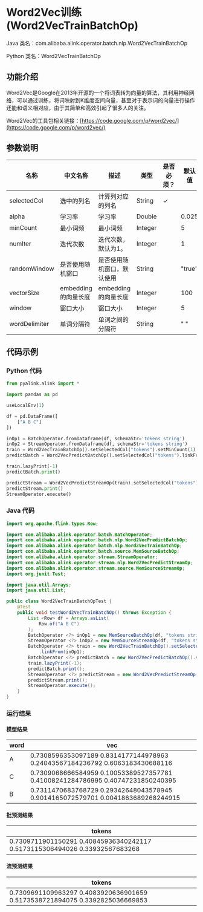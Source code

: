 # Word2Vec训练 (Word2VecTrainBatchOp)
Java 类名：com.alibaba.alink.operator.batch.nlp.Word2VecTrainBatchOp

Python 类名：Word2VecTrainBatchOp


## 功能介绍

Word2Vec是Google在2013年开源的一个将词表转为向量的算法，其利用神经网络，可以通过训练，将词映射到K维度空间向量，甚至对于表示词的向量进行操作还能和语义相对应，由于其简单和高效引起了很多人的关注。

Word2Vec的工具包相关链接：[https://code.google.com/p/word2vec/](https://code.google.com/p/word2vec/)

## 参数说明

| 名称 | 中文名称 | 描述 | 类型 | 是否必须？ | 默认值 |
| --- | --- | --- | --- | --- | --- |
| selectedCol | 选中的列名 | 计算列对应的列名 | String | ✓ |  |
| alpha | 学习率 | 学习率 | Double |  | 0.025 |
| minCount | 最小词频 | 最小词频 | Integer |  | 5 |
| numIter | 迭代次数 | 迭代次数，默认为1。 | Integer |  | 1 |
| randomWindow | 是否使用随机窗口 | 是否使用随机窗口，默认使用 | String |  | "true" |
| vectorSize | embedding的向量长度 | embedding的向量长度 | Integer |  | 100 |
| window | 窗口大小 | 窗口大小 | Integer |  | 5 |
| wordDelimiter | 单词分隔符 | 单词之间的分隔符 | String |  | " " |



## 代码示例
### Python 代码
```python
from pyalink.alink import *

import pandas as pd

useLocalEnv(1)

df = pd.DataFrame([
    ["A B C"]
])

inOp1 = BatchOperator.fromDataframe(df, schemaStr='tokens string')
inOp2 = StreamOperator.fromDataframe(df, schemaStr='tokens string')
train = Word2VecTrainBatchOp().setSelectedCol("tokens").setMinCount(1).setVectorSize(4).linkFrom(inOp1)
predictBatch = Word2VecPredictBatchOp().setSelectedCol("tokens").linkFrom(train, inOp1)

train.lazyPrint(-1)
predictBatch.print()

predictStream = Word2VecPredictStreamOp(train).setSelectedCol("tokens").linkFrom(inOp2)
predictStream.print()
StreamOperator.execute()
```
### Java 代码
```java
import org.apache.flink.types.Row;

import com.alibaba.alink.operator.batch.BatchOperator;
import com.alibaba.alink.operator.batch.nlp.Word2VecPredictBatchOp;
import com.alibaba.alink.operator.batch.nlp.Word2VecTrainBatchOp;
import com.alibaba.alink.operator.batch.source.MemSourceBatchOp;
import com.alibaba.alink.operator.stream.StreamOperator;
import com.alibaba.alink.operator.stream.nlp.Word2VecPredictStreamOp;
import com.alibaba.alink.operator.stream.source.MemSourceStreamOp;
import org.junit.Test;

import java.util.Arrays;
import java.util.List;

public class Word2VecTrainBatchOpTest {
	@Test
	public void testWord2VecTrainBatchOp() throws Exception {
		List <Row> df = Arrays.asList(
			Row.of("A B C")
		);
		BatchOperator <?> inOp1 = new MemSourceBatchOp(df, "tokens string");
		StreamOperator <?> inOp2 = new MemSourceStreamOp(df, "tokens string");
		BatchOperator <?> train = new Word2VecTrainBatchOp().setSelectedCol("tokens").setMinCount(1).setVectorSize(4)
			.linkFrom(inOp1);
		BatchOperator <?> predictBatch = new Word2VecPredictBatchOp().setSelectedCol("tokens").linkFrom(train, inOp1);
		train.lazyPrint(-1);
		predictBatch.print();
		StreamOperator <?> predictStream = new Word2VecPredictStreamOp(train).setSelectedCol("tokens").linkFrom(inOp2);
		predictStream.print();
		StreamOperator.execute();
	}
}
```

### 运行结果
#### 模型结果
word|vec
----|---
A|0.7308596353097189 0.8314177144978963 0.24043567184236792 0.6063183430688116
C|0.7309068666584959 0.10053389527357781 0.41008241284786995 0.40747231850240395
B|0.7311470683768729 0.29342648043578945 0.9014165072579701 0.0041863689268244915

#### 批预测结果
tokens|
------|
0.7309711901150291 0.40845936340242117 0.5173115306494026 0.33932567683268|

#### 流预测结果
tokens|
------|
0.7309691109963297 0.4083920636901659 0.5173538721894075 0.3392825036669853|
